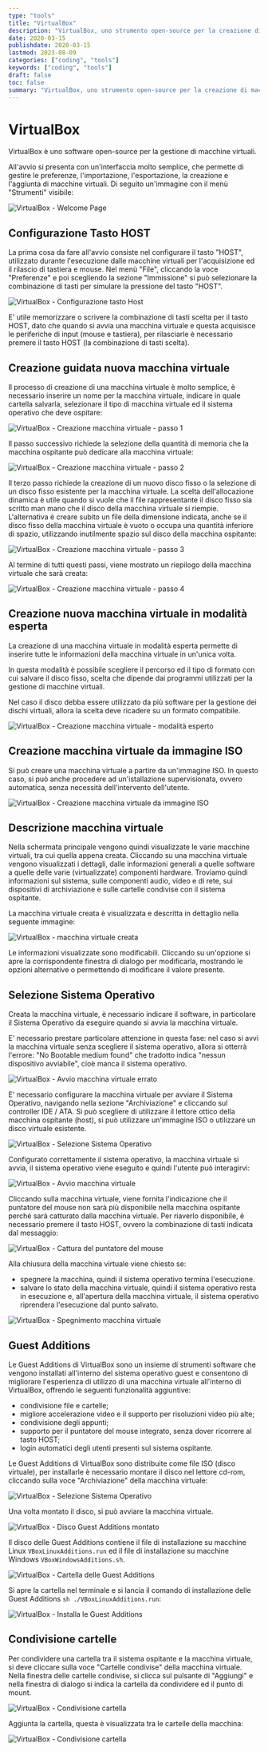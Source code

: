 ```yaml
---
type: "tools"
title: "VirtualBox"
description: "VirtualBox, uno strumento open-source per la creazione di macchine virtuali."
date: 2020-03-15
publishdate: 2020-03-15
lastmod: 2023-08-09
categories: ["coding", "tools"]
keywords: ["coding", "tools"]
draft: false
toc: false
summary: "VirtualBox, uno strumento open-source per la creazione di macchine virtuali."
---
```


# VirtualBox

VirtualBox è uno software open-source per la gestione di macchine virtuali.

All'avvio si presenta con un'interfaccia molto semplice, che permette di gestire le preferenze, l'importazione, l'esportazione, la creazione e l'aggiunta di macchine virtuali. Di seguito un'immagine con il menù "Strumenti" visibile:

![VirtualBox - Welcome Page](/static/coding/tools/VirtualBox7-welcome.png "VirtualBox - Welcome Page")

## Configurazione Tasto HOST

La prima cosa da fare all'avvio consiste nel configurare il tasto "HOST", utilizzato durante l'esecuzione dalle macchine virtuali per l'acquisizione ed il rilascio di tastiera e mouse. Nel menù "File", cliccando la voce "Preferenze" e poi scegliendo la sezione "Immissione" si può selezionare la combinazione di tasti per simulare la pressione del tasto "HOST".

![VirtualBox - Configurazione tasto Host](/static/coding/tools/VirtualBox-Config-Host-key.png "VirtualBox - Configurazione tasto Host")

E' utile memorizzare o scrivere la combinazione di tasti scelta per il tasto HOST, dato che quando si avvia una macchina virtuale e questa acquisisce le periferiche di input (mouse e tastiera), per rilasciarle è necessario premere il tasto HOST (la combinazione di tasti scelta).

## Creazione guidata nuova macchina virtuale

Il processo di creazione di una macchina virtuale è molto semplice, è necessario inserire un nome per la macchina virtuale, indicare in quale cartella salvarla, selezionare il tipo di macchina virtuale ed il sistema operativo che deve ospitare:

![VirtualBox - Creazione macchina virtuale - passo 1](/static/coding/tools/VirtualBox7-NewVM-step1.png "VirtualBox - Creazione macchina virtuale - passo 1")

Il passo successivo richiede la selezione della quantità di memoria che la macchina ospitante può dedicare alla macchina virtuale:

![VirtualBox - Creazione macchina virtuale - passo 2](/static/coding/tools/VirtualBox7-NewVM-step2.png "VirtualBox - Creazione macchina virtuale - passo 2")

Il terzo passo richiede la creazione di un nuovo disco fisso o la selezione di un disco fisso esistente per la macchina virtuale. La scelta dell'allocazione dinamica è utile quando si vuole che il file rappresentante il disco fisso sia scritto man mano che il disco della macchina virtuale si riempie. L'alternativa è creare subito un file della dimensione indicata, anche se il disco fisso della macchina virtuale è vuoto o occupa una quantità inferiore di spazio, utilizzando inutilmente spazio sul disco della macchina ospitante:

![VirtualBox - Creazione macchina virtuale - passo 3](/static/coding/tools/VirtualBox7-NewVM-step3.png "VirtualBox - Creazione macchina virtuale - passo 3")

Al termine di tutti questi passi, viene mostrato un riepilogo della macchina virtuale che sarà creata:

![VirtualBox - Creazione macchina virtuale - passo 4](/static/coding/tools/VirtualBox7-NewVM-step4.png "VirtualBox - Creazione macchina virtuale - passo 4")

## Creazione nuova macchina virtuale in modalità esperta

La creazione di una macchina virtuale in modalità esperta permette di inserire tutte le informazioni della macchina virtuale in un'unica volta.

In questa modalità è possibile scegliere il percorso ed il tipo di formato con cui salvare il disco fisso, scelta che dipende dai programmi utilizzati per la gestione di macchine virtuali.

Nel caso il disco debba essere utilizzato da più software per la gestione dei dischi virtuali, allora la scelta deve ricadere su un formato compatibile.

![VirtualBox - Creazione macchina virtuale - modalità esperto](/static/coding/tools/VirtualBox7-NewVM-step-expert.png "VirtualBox - Creazione macchina virtuale - modalità esperto")

## Creazione macchina virtuale da immagine ISO

Si può creare una macchina virtuale a partire da un'immagine ISO. In questo caso, si può anche procedere ad un'istallazione supervisionata, ovvero automatica, senza necessità dell'intervento dell'utente.

![VirtualBox - Creazione macchina virtuale da immagine ISO](/static/coding/tools/VirtualBox7-NewVmFromISO-expert.png "VirtualBox - Creazione macchina virtuale da immagine ISO")

## Descrizione macchina virtuale

Nella schermata principale vengono quindi visualizzate le varie macchine virtuali, tra cui quella appena creata. Cliccando su una macchina virtuale vengono visualizzati i dettagli, dalle informazioni generali a quelle software a quelle delle varie (virtualizzate) componenti hardware. Troviamo quindi informazioni sul sistema, sulle componenti audio, video e di rete, sui dispositivi di archiviazione e sulle cartelle condivise con il sistema ospitante.

La macchina virtuale creata è visualizzata e descritta in dettaglio nella seguente immagine:

![VirtualBox - macchina virtuale creata](/static/coding/tools/VirtualBox7-NewVM-created.png "macchina virtuale creata")

Le informazioni visualizzate sono modificabili. Cliccando su un'opzione si apre la corrispondente finestra di dialogo per modificarla, mostrando le opzioni alternative o permettendo di modificare il valore presente.

## Selezione Sistema Operativo

Creata la macchina virtuale, è necessario indicare il software, in particolare il Sistema Operativo da eseguire quando si avvia la macchina virtuale.

E' necessario prestare particolare attenzione in questa fase: nel caso si avvi la macchina virtuale senza scegliere il sistema operativo, allora si otterrà l'errore: "No Bootable medium found" che tradotto indica "nessun dispositivo avviabile", cioè manca il sistema operativo.

![VirtualBox - Avvio macchina virtuale errato](/static/coding/tools/VirtualBox-VM-StartError.png "VirtualBox - Avvio macchina virtuale errato")

E' necessario configurare la macchina virtuale per avviare il Sistema Operativo, navigando nella sezione "Archiviazione" e cliccando sul controller IDE / ATA. Si può scegliere di utilizzare il lettore ottico della macchina ospitante (host), si può utilizzare un'immagine ISO o utilizzare un disco virtuale esistente.

![VirtualBox - Selezione Sistema Operativo](/static/coding/tools/VirtualBox7-SelectSO.png "VirtualBox - Selezione Sistema Operativo")

Configurato correttamente il sistema operativo, la macchina virtuale si avvia, il sistema operativo viene eseguito e quindi l'utente può interagirvi:

![VirtualBox - Avvio macchina virtuale](/static/coding/tools/VirtualBox7-VM-start.png "VirtualBox - Avvio macchina virtuale")

Cliccando sulla macchina virtuale, viene fornita l'indicazione che il puntatore del mouse non sarà più disponibile nella macchina ospitante perché sarà catturato dalla macchina virtuale. Per riaverlo disponibile, è necessario premere il tasto HOST, ovvero la combinazione di tasti indicata dal messaggio:

![VirtualBox - Cattura del puntatore del mouse](/static/coding/tools/VirtualBox7-VM-StartCatchPointer.png "VirtualBox - Cattura del puntatore del mouse")

Alla chiusura della macchina virtuale viene chiesto se:

- spegnere la macchina, quindi il sistema operativo termina l'esecuzione.
- salvare lo stato della macchina virtuale, quindi il sistema operativo resta in esecuzione e, all'apertura della macchina virtuale, il sistema operativo riprendera l'esecuzione dal punto salvato.

![VirtualBox - Spegnimento macchina virtuale](/static/coding/tools/VirtualBox-VM-Shutdown.png "VirtualBox - Spegnimento macchina virtuale")

## Guest Additions

Le Guest Additions di VirtualBox sono un insieme di strumenti software che vengono installati all'interno del sistema operativo guest e consentono di migliorare l'esperienza di utilizzo di una macchina virtuale all'interno di VirtualBox, offrendo le seguenti funzionalità aggiuntive:

- condivisione file e cartelle;
- migliore accelerazione video e il supporto per risoluzioni video più alte;
- condivisione degli appunti;
- supporto per il puntatore del mouse integrato, senza dover ricorrere al tasto HOST;
- login automatici degli utenti presenti sul sistema ospitante.

Le Guest Additions di VirtualBox sono distribuite come file ISO (disco virtuale), per installarle è necessario montare il disco nel lettore cd-rom, cliccando sulla voce "Archiviazione" della macchina virtuale:

![VirtualBox - Selezione Sistema Operativo](/static/coding/tools/VirtualBox7-SelectSO.png "VirtualBox - Selezione Sistema Operativo")

Una volta montato il disco, si può avviare la macchina virtuale.

![VirtualBox - Disco Guest Additions montato](/static/coding/tools/VirtualBox7-guestAdditions-mount.png "VirtualBox - Disco Guest Additions montato")

Il disco delle Guest Additions contiene il file di installazione su macchine Linux ``VBoxLinuxAdditions.run`` ed il file di installazione su macchine Windows ``VBoxWindowsAdditions.sh``.

![VirtualBox - Cartella delle Guest Additions](/static/coding/tools/VirtualBox7-guestAdditions-folder.png "VirtualBox - Cartella delle Guest Additions")

Si apre la cartella nel terminale e si lancia il comando di installazione delle Guest Additions ``sh ./VBoxLinuxAdditions.run``:

![VirtualBox - Installa le Guest Additions](/static/coding/tools/VirtualBox7-guestAdditions-installer.png "VirtualBox - Installa le Guest Additions")

## Condivisione cartelle

Per condividere una cartella tra il sistema ospitante e la macchina virtuale, si deve cliccare sulla voce "Cartelle condivise" della macchina virtuale. Nella finestra delle cartelle condivise, si clicca sul pulsante di "Aggiungi" e nella finestra di dialogo si indica la cartella da condividere ed il punto di mount.

![VirtualBox - Condivisione cartella](/static/coding/tools/VirtualBox7-share-folder.png "VirtualBox - Condivisione cartella")

Aggiunta la cartella, questa è visualizzata tra le cartelle della macchina:

![VirtualBox - Condivisione cartella](/static/coding/tools/VirtualBox7-share-folder2.png "VirtualBox - Condivisione cartella")
